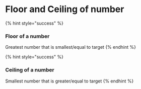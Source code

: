 # Floor and Ceiling of number

{% hint style="success" %}
### Floor of a number

Greatest number that is smallest/equal to target
{% endhint %}

{% hint style="success" %}
### Ceiling of a number

Smallest number that is greater/equal to target
{% endhint %}
